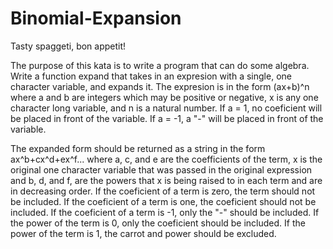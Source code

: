 # Binomial-Expansion
 Tasty spaggeti, bon appetit!


The purpose of this kata is to write a program that can do some algebra. Write a function expand that takes in an expresion with a single, one character variable, and expands it. The expresion is in the form (ax+b)^n where a and b are integers which may be positive or negative, x is any one character long variable, and n is a natural number. If a = 1, no coeficient will be placed in front of the variable. If a = -1, a "-" will be placed in front of the variable.

The expanded form should be returned as a string in the form ax^b+cx^d+ex^f... where a, c, and e are the coefficients of the term, x is the original one character variable that was passed in the original expression and b, d, and f, are the powers that x is being raised to in each term and are in decreasing order. If the coeficient of a term is zero, the term should not be included. If the coeficient of a term is one, the coeficient should not be included. If the coeficient of a term is -1, only the "-" should be included. If the power of the term is 0, only the coeficient should be included. If the power of the term is 1, the carrot and power should be excluded.
